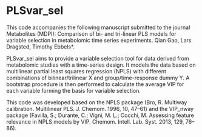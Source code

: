 # PLSvar_sel

This code accompanies the following manuscript submitted to the journal Metabolites (MDPI): Comparison of bi- and tri-linear PLS models for variable selection in metabolomic time series experiments. Qian Gao, Lars Dragsted, Timothy Ebbels*.

PLSvar_sel aims to provide a variable selection tool for data derived from metabolomic studies with a time-series design. It models the data based on multilinear partial least squares regression (NPLS) with different combinations of bilinear/trilinear X and group/time-response dummy Y. A bootstrap procedure is then performed to calculate the average VIP for each variable forming the basis for variable selection.

This code was developed based on the NPLS package (Bro, R. Multiway calibration. Multilinear PLS. J. Chemom. 1996, 10, 47–61) and the VIP_nway package (Favilla, S.; Durante, C.; Vigni, M. L.; Cocchi, M. Assessing feature relevance in NPLS models by VIP. Chemom. Intell. Lab. Syst. 2013, 129, 76–86).
